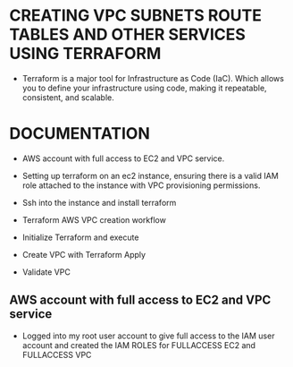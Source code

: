 # CREATING VPC SUBNETS ROUTE TABLES AND OTHER SERVICES USING TERRAFORM

* Terraform is a major tool for Infrastructure as Code (IaC). Which allows you to define your infrastructure using code, making it repeatable, consistent, and scalable.

# DOCUMENTATION

* AWS account with full access to EC2 and VPC service.

* Setting up terraform on an ec2 instance, ensuring there is a valid IAM role attached to the instance with VPC provisioning permissions.

* Ssh into the instance and install terraform

* Terraform AWS VPC creation workflow

* Initialize Terraform and execute

* Create VPC with Terraform Apply

* Validate VPC

## AWS account with full access to EC2 and VPC service

* Logged into my root user account to give full access to the IAM user account and created the IAM ROLES for FULLACCESS EC2 and FULLACCESS VPC

